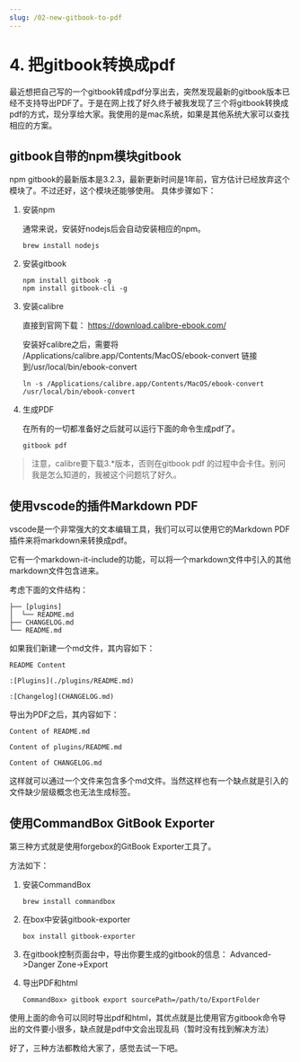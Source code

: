 ```yaml
---
slug: /02-new-gitbook-to-pdf
---
```


# 4. 把gitbook转换成pdf

最近想把自己写的一个gitbook转成pdf分享出去，突然发现最新的gitbook版本已经不支持导出PDF了。于是在网上找了好久终于被我发现了三个将gitbook转换成pdf的方式，现分享给大家。我使用的是mac系统，如果是其他系统大家可以查找相应的方案。

##  gitbook自带的npm模块gitbook

npm gitbook的最新版本是3.2.3，最新更新时间是1年前，官方估计已经放弃这个模块了。不过还好，这个模块还能够使用。 具体步骤如下：

1. 安装npm

    通常来说，安装好nodejs后会自动安装相应的npm。

   ~~~shell
   brew install nodejs
   ~~~

   

2. 安装gitbook

   ~~~shell
   npm install gitbook -g
   npm install gitbook-cli -g
   ~~~

3. 安装calibre

   直接到官网下载： https://download.calibre-ebook.com/

   安装好calibre之后，需要将 /Applications/calibre.app/Contents/MacOS/ebook-convert  链接到/usr/local/bin/ebook-convert

   ~~~shell
   ln -s /Applications/calibre.app/Contents/MacOS/ebook-convert  /usr/local/bin/ebook-convert
   ~~~

4.  生成PDF

    在所有的一切都准备好之后就可以运行下面的命令生成pdf了。

    ~~~shell
    gitbook pdf
    ~~~

> 注意，calibre要下载3.*版本，否则在gitbook pdf 的过程中会卡住。别问我是怎么知道的，我被这个问题坑了好久。

## 使用vscode的插件Markdown PDF

vscode是一个非常强大的文本编辑工具，我们可以可以使用它的Markdown PDF插件来将markdown来转换成pdf。

它有一个markdown-it-include的功能，可以将一个markdown文件中引入的其他markdown文件包含进来。

考虑下面的文件结构：

```
├── [plugins]
│  └── README.md
├── CHANGELOG.md
└── README.md
```

如果我们新建一个md文件，其内容如下：

~~~
README Content

:[Plugins](./plugins/README.md)

:[Changelog](CHANGELOG.md)
~~~

导出为PDF之后，其内容如下：

~~~
Content of README.md

Content of plugins/README.md

Content of CHANGELOG.md
~~~

这样就可以通过一个文件来包含多个md文件。当然这样也有一个缺点就是引入的文件缺少层级概念也无法生成标签。

## 使用CommandBox GitBook Exporter

第三种方式就是使用forgebox的GitBook Exporter工具了。

方法如下：

1. 安装CommandBox

   ~~~shell
   brew install commandbox
   ~~~

2. 在box中安装gitbook-exporter

    ~~~shell
    box install gitbook-exporter
    ~~~

3. 在gitbook控制页面台中，导出你要生成的gitbook的信息：
   Advanced->Danger Zone->Export

4. 导出PDF和html
   ~~~
   CommandBox> gitbook export sourcePath=/path/to/ExportFolder
   ~~~

使用上面的命令可以同时导出pdf和html，其优点就是比使用官方gitbook命令导出的文件要小很多，缺点就是pdf中文会出现乱码（暂时没有找到解决方法）

好了，三种方法都教给大家了，感觉去试一下吧。

